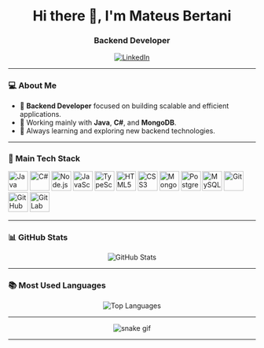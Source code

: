 <h1 align="center">Hi there 👋, I'm Mateus Bertani</h1>
<h3 align="center">Backend Developer</h3>

<p align="center">
  <a href="https://www.linkedin.com/mateusbertani" target="_blank">
    <img src="https://img.shields.io/badge/LinkedIn-blue?style=for-the-badge&logo=linkedin&logoColor=white" alt="LinkedIn"/>
  </a>
</p>

---

### 💻 About Me

- 🔧 **Backend Developer** focused on building scalable and efficient applications.
- 🚀 Working mainly with **Java**, **C#**, and **MongoDB**.
- 🌱 Always learning and exploring new backend technologies.

---

### 🧰 Main Tech Stack

<p align="left">
  <img src="https://cdn.jsdelivr.net/gh/devicons/devicon/icons/java/java-original.svg" width="40" alt="Java" />
  <img src="https://cdn.jsdelivr.net/gh/devicons/devicon/icons/csharp/csharp-original.svg" width="40" alt="C#" />
  <img src="https://cdn.jsdelivr.net/gh/devicons/devicon/icons/nodejs/nodejs-original.svg" width="40" alt="Node.js" />
  <img src="https://cdn.jsdelivr.net/gh/devicons/devicon/icons/javascript/javascript-original.svg" width="40" alt="JavaScript" />
  <img src="https://cdn.jsdelivr.net/gh/devicons/devicon/icons/typescript/typescript-original.svg" width="40" alt="TypeScript" />
  <img src="https://cdn.jsdelivr.net/gh/devicons/devicon/icons/html5/html5-original.svg" width="40" alt="HTML5" />
  <img src="https://cdn.jsdelivr.net/gh/devicons/devicon/icons/css3/css3-original.svg" width="40" alt="CSS3" />
  <img src="https://cdn.jsdelivr.net/gh/devicons/devicon/icons/mongodb/mongodb-original.svg" width="40" alt="MongoDB" />
  <img src="https://cdn.jsdelivr.net/gh/devicons/devicon/icons/postgresql/postgresql-original.svg" width="40" alt="PostgreSQL" />
  <img src="https://cdn.jsdelivr.net/gh/devicons/devicon/icons/mysql/mysql-original.svg" width="40" alt="MySQL" />
  <img src="https://cdn.jsdelivr.net/gh/devicons/devicon/icons/git/git-original.svg" width="40" alt="Git" />
  <img src="https://cdn.jsdelivr.net/gh/devicons/devicon/icons/github/github-original.svg" width="40" alt="GitHub" />
  <img src="https://cdn.jsdelivr.net/gh/devicons/devicon/icons/gitlab/gitlab-original.svg" width="40" alt="GitLab" />
</p>

---

### 📊 GitHub Stats

<p align="center">
  <img src="https://github-readme-stats.vercel.app/api?username=bertanj&show_icons=true&theme=tokyonight" alt="GitHub Stats" />
</p>

---

### 📚 Most Used Languages

<p align="center">
  <img src="https://github-readme-stats.vercel.app/api/top-langs/?username=bertanj&layout=compact&theme=tokyonight" alt="Top Languages" />
</p>

---

<p align="center">
  <img src="https://github.com/bertanj/bertanj/blob/output/github-contribution-grid-snake.svg" alt="snake gif" />
</p>

---

